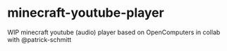 # minecraft-youtube-player
WIP minecraft youtube (audio) player based on OpenComputers in collab with @patrick-schmitt
